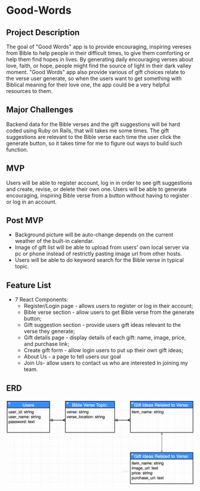 # Good-Words

## Project Description
The goal of "Good Words" app is to provide encouraging, inspiring vereses from Bible to help people in their difficult times, to give them comforting or help them find hopes in lives.  By generating daily encouraging verses about love, faith, or hope, people might find the source of light in their dark valley moment.  "Good Words" app also provide various of gift choices relate to the verse user generate, so when the users want to get something with Biblical meaning for their love one, the app could be a very helpful resources to them. 

## Major Challenges
Backend data for the Bible verses and the gift suggestions will be hard coded using Ruby on Rails, that will takes me some times.  The gift suggestions are relevant to the Bible verse each time the user click the generate button, so it takes time for me to figure out ways to build such function.

## MVP
Users will be able to register account, log in in order to see gift suggestions and create, revise, or delete their own one.  Users will be able to generate encouraging, inspiring Bible verse from a button without having to register or log in an account.  

## Post MVP
* Background picture will be auto-change depends on the current weather of the built-in calendar. 
* Image of gift list will be able to upload from users' own local server via pc or phone instead of restrictly pasting image url from other hosts.
* Users will be able to do keyword search for the Bible verse in typical topic. 

## Feature List
* 7 React Components:
  * Register/Login page - allows users to register or log in their account;
  * Bible verse section - allow users to get Bible verse from the generate button;
  * Gift suggestion section - provide users gift ideas relevant to the verse they generate;
  * Gift details page - display details of each gift: name, image, price, and purchase link;
  * Create gift form - allow login users to put up their own gift ideas;
  * About Us - a page to tell users our goal
  * Join Us- allow users to contact us who are interested in joining my team.
  
## ERD
  ![ERD](https://github.com/sheetazita/Good-Words/blob/master/GoodWords_ERD.png)

